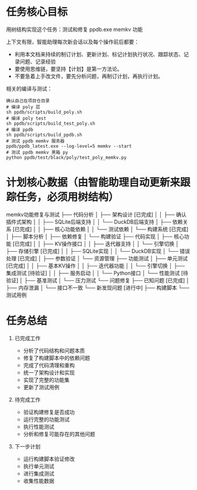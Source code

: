 # 任务核心目标

用树结构实现这个任务：测试和修复 ppdb.exe memkv 功能

上下文有限，智能助理每次新会话以及每个操作前后都要：
  - 利用本文档来持续的制订计划、更新计划、标记计划执行状况、跟踪状态、记录问题、记录经验
  - 要使用思维链，要坚持【计划】是第一方法论。
  - 不要急着上手改文件，要先分析问题，再制订计划，再执行计划。

相关的编译与测试：
```
确认自己在项目仓目录
# 编译 poly 层
sh ppdb/scripts/build_poly.sh
# 编译 poly test
sh ppdb/scripts/build_test_poly.sh
# 编译 ppdb
sh ppdb/scripts/build_ppdb.sh
# 测试 ppdb memkv 服务器
ppdb/ppdb_latest.exe --log-level=5 memkv --start
# 测试 ppdb memkv 黑箱 py
python ppdb/test/black/poly/test_poly_memkv.py
```

# 计划核心数据（由智能助理自动更新来跟踪任务，必须用树结构）

memkv功能修复与测试
├── 代码分析
│   ├── 架构设计 [已完成]
│   │   ├── 确认插件式架构
│   │   ├── SQLite后端支持
│   │   └── DuckDB后端支持
│   ├── 依赖关系 [已完成]
│   │   ├── 核心功能依赖
│   │   └── 测试依赖
│   └── 构建系统 [已完成]
│       ├── 脚本分析
│       ├── 依赖修复
│       └── 构建验证
├── 代码实现
│   ├── 核心功能 [已完成]
│   │   ├── KV操作接口
│   │   ├── 迭代器支持
│   │   └── 引擎切换
│   ├── 存储引擎 [已完成]
│   │   ├── SQLite实现
│   │   └── DuckDB实现
│   └── 错误处理 [已完成]
│       ├── 参数验证
│       └── 资源管理
├── 功能测试
│   ├── 单元测试 [已完成]
│   │   ├── 基本KV操作
│   │   ├── 迭代器功能
│   │   └── 引擎切换
│   ├── 集成测试 [待验证]
│   │   ├── 服务启动
│   │   └── Python接口
│   └── 性能测试 [待验证]
│       ├── 基准测试
│       └── 压力测试
└── 问题修复
    ├── 已知问题 [已完成]
    │   ├── 内存泄漏
    │   └── 接口不一致
    └── 新发现问题 [进行中]
        ├── 构建脚本
        └── 测试用例



# 任务总结

1. 已完成工作
   - 分析了代码结构和问题本质
   - 修复了构建脚本中的依赖问题
   - 完成了代码清理和重构
   - 统一了架构设计和实现
   - 实现了完整的功能集
   - 更新了测试用例

2. 待完成工作
   - 验证构建修复是否成功
   - 运行完整的功能测试
   - 执行性能测试
   - 分析和修复可能存在的其他问题

3. 下一步计划
   - 运行构建脚本验证修改
   - 执行单元测试
   - 进行集成测试
   - 收集性能数据
